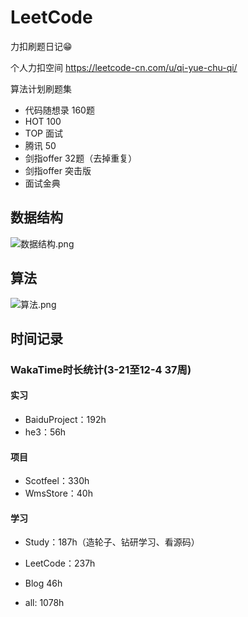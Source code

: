 # LeetCode

力扣刷题日记😁

个人力扣空间
<https://leetcode-cn.com/u/qi-yue-chu-qi/>

算法计划刷题集

- 代码随想录 160题
- HOT 100
- TOP 面试
- 腾讯 50
- 剑指offer 32题（去掉重复）
- 剑指offer 突击版
- 面试金典

## 数据结构

![数据结构.png](https://s2.loli.net/2022/10/25/C3OkwaJW9MdItiq.png)

## 算法

![算法.png](https://s2.loli.net/2022/10/25/rktIARTyh5xJBpC.png)

## 时间记录

### WakaTime时长统计(3-21至12-4 37周)  

#### 实习

- BaiduProject：192h
- he3：56h

#### 项目

- Scotfeel：330h
- WmsStore：40h

#### 学习

- Study：187h（造轮子、钻研学习、看源码）
- LeetCode：237h
- Blog 46h

- all: 1078h
